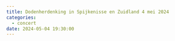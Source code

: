 ```yaml
---
title: Dodenherdenking in Spijkenisse en Zuidland 4 mei 2024
categories:
  - concert
date: 2024-05-04 19:30:00
---
```

